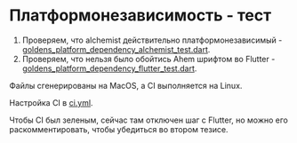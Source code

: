 # Платформонезависимость - тест

1. Проверяем, что alchemist действительно платформонезависимый - [goldens_platform_dependency_alchemist_test.dart](goldens_platform_dependency_flutter_test.dart).
2. Проверяем, что нельзя было обойтись Ahem шрифтом во Flutter - [goldens_platform_dependency_flutter_test.dart](goldens_platform_dependency_alchemist_test.dart).

Файлы сгенерированы на MacOS, а CI выполняется на Linux.

Настройка CI в [ci.yml](./../../.github/workflows/ci.yml).

Чтобы CI был зеленым, сейчас там отключен шаг с Flutter, но можно его раскомментировать, чтобы убедиться во втором тезисе.

